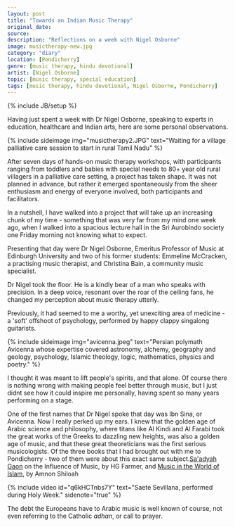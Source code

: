 ```yaml
---
layout: post
title: "Towards an Indian Music Therapy"
original_date: 
source: 
description: "Reflections on a week with Nigel Osborne"
image: musictherapy-new.jpg
category: "diary"
location: [Pondicherry]
genre: [music therapy, hindu devotional]
artist: [Nigel Osborne]
topic: [music therapy, special education]
tags: [music therapy, hindu devotional, Nigel Osborne, Pondicherry]
---
```

{% include JB/setup %}

Having just spent a week with Dr Nigel Osborne, speaking to experts in education, healthcare and Indian arts, here are some personal observations.


{% include sideimage img="musictherapy2.JPG" text="Waiting for a village palliative care session to start in rural Tamil Nadu" %}

After seven days of hands-on music therapy workshops, with participants ranging from toddlers and babies with special needs to 80+ year old rural villagers in a palliative care setting, a project has taken shape. It was not planned in advance, but rather it emerged spontaneously from the sheer enthusiasm and energy of everyone involved, both participants and facilitators. 

In a nutshell, I have walked into a project that will take up an increasing chunk of my time - something that was very far from my mind one week ago, when I walked into a spacious lecture hall in the Sri Aurobindo society one Friday morning not knowing what to expect. 

Presenting that day were Dr Nigel Osborne, Emeritus Professor of Music at Edinburgh University and two of his former students: Emmeline McCracken, a practising music therapist, and Christina Bain, a community music specialist.

Dr Nigel took the floor. He is a kindly bear of a man who speaks with precision. In a deep voice, resonant over the roar of the ceiling fans, he changed my perception about music therapy utterly. 

Previously, it had seemed to me a worthy, yet unexciting area of medicine - a 'soft' offshoot of psychology, performed by happy clappy singalong guitarists. 

{% include sideimage img="avicenna.jpeg" text="Persian polymath Avicenna whose expertise covered astronomy, alchemy, geography and geology, psychology, Islamic theology, logic, mathematics, physics and poetry." %}

I thought it was meant to lift people's spirits, and that alone. Of course there is nothing wrong with making people feel better through music, but I just didnt see how it could inspire me personally, having spent so many years performing on a stage.

One of the first names that Dr Nigel spoke that day was Ibn Sina, or Avicenna. Now I really perked up my ears. I knew that the golden age of Arabic science and philosophy, where titans like Al Kindi and Al Farabi took the great works of the Greeks to dazzling new heights, was also a golden age of music, and that these great theoreticians was the first serious musicologists. Of the three books that I had brought out with me to Pondicherry - two of them were about this exact same subject.<span class="sidenote-number"></span><span class='sidenote'><a href="https://en.wikipedia.org/wiki/Saadia_Gaon"  >Sa'adyah Gaon</a> on the Influence of Music, by HG Farmer, and <a href="http://www.amazon.com/Music-World-Islam-Socio-Cultural-Study/dp/0814329705"  >Music in the World of Islam</a>, by Amnon Shiloah</span>

<span class="sidenote-number"></span>
{% include video id="q6kHCTnbs7Y" text="Saete Sevillana, performed during Holy Week." sidenote="true" %}

The debt the Europeans have to Arabic music is well known of course, not even referring to the Catholic <em>adhan</em>, or call to prayer. 